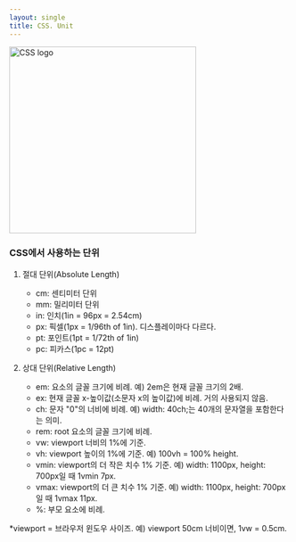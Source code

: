 ```yaml
---
layout: single
title: CSS. Unit
---
```

<div>
  <img src="https://upload.wikimedia.org/wikipedia/commons/d/d5/CSS3_logo_and_wordmark.svg" alt="CSS logo" height="335px">
</div>

### CSS에서 사용하는 단위

1. 절대 단위(Absolute Length)
    * cm: 센티미터 단위
    * mm: 밀리미터 단위
    * in: 인치(1in = 96px = 2.54cm)
    * px: 픽셀(1px = 1/96th of 1in). 디스플레이마다 다르다.
    * pt: 포인트(1pt = 1/72th of 1in)
    * pc: 피카스(1pc = 12pt)

2. 상대 단위(Relative Length)
    * em: 요소의 글꼴 크기에 비례. 예) 2em은 현재 글꼴 크기의 2배.
    * ex: 현재 글꼴 x-높이값(소문자 x의 높이값)에 비례. 거의 사용되지 않음.
    * ch: 문자 "0"의 너비에 비례. 예) width: 40ch;는 40개의 문자열을 포함한다는 의미.
    * rem: root 요소의 글꼴 크기에 비례.
    * vw: viewport 너비의 1%에 기준.
    * vh: viewport 높이의 1%에 기준. 예) 100vh = 100% height.
    * vmin: viewport의 더 작은 치수 1% 기준. 예) width: 1100px, height: 700px일 때 1vmin 7px.
    * vmax: viewport의 더 큰 치수 1% 기준. 예) width: 1100px, height: 700px일 때 1vmax 11px.
    * %: 부모 요소에 비례.

*viewport = 브라우저 윈도우 사이즈. 예) viewport 50cm 너비이면, 1vw = 0.5cm.
